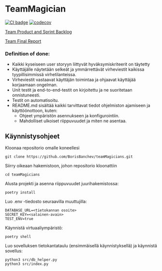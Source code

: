 # TeamMagician

[![CI badge](https://github.com/BorisBanchev/teamMagicians/workflows/CI/badge.svg)](https://github.com/BorisBanchev/teamMagicians/actions)
[![codecov](https://codecov.io/gh/BorisBanchev/teamMagicians/graph/badge.svg?token=X6M0LZ9ZYP)](https://codecov.io/gh/BorisBanchev/teamMagicians)

[Team Product and Sprint Backlog](https://docs.google.com/spreadsheets/d/1M6PnnOBQbmud6kSEFh_Pxoa-kk0jIUnGVv0p_7QD7ms/edit?usp=sharing)

[Team Final Report](https://helsinkifi-my.sharepoint.com/:b:/g/personal/salonout_ad_helsinki_fi/EcdWpF843NBEpZ-yjOzeYdYBHy-dw5LMxOwnT9deOyCn1w?e=eLDw4Z)

### Definition of done:

- Kaikki kyseiseen user storyyn liittyvät hyväksymiskriteerit on täytetty
- Käyttäjälle näytetään selkeät ja ymmärrettävät virheviestit kaikissa tyypillisimmissä virhetilanteissa.
- Virheviestit vastaavat käyttäjän toimintaa ja ohjaavat käyttäjää korjaamaan ongelman.
- Unit testit ja end-to-end-testit on kirjoitettu ja ne suoritetaan onnistuneesti.
- Testit on automatisoitu.
- README.md sisältää kaikki tarvittavat tiedot ohjelmiston ajamiseen ja käyttöönottoon, kuten:
  - Ohjeet ympäristön asennukseen ja konfigurointiin.
  - Mahdolliset ulkoiset riippuvuudet ja miten ne asentaa.

## Käynnistysohjeet

Kloonaa repositorio omalle koneellesi

```shell
git clone https://github.com/BorisBanchev/teamMagicians.git
```

Siirry oikeaan hakemistoon, johon repositorio kloonattiin

```shell
cd teamMagicians
```

Alusta projekti ja asenna riippuvuudet juurihakemistossa:

```shell
poetry install
```

Luo .env -tiedosto seuraavilla muuttujilla:

```env
DATABASE_URL=<tietokannan osoite>
SECRET_KEY=<salainen-avain>
TEST_ENV=true
```

Käynnistä virtuaaliympäristö:

```shell
poetry shell
```

Luo sovelluksen tietokantataulu (ensimmäisellä käynnistyksellä) ja käynnistä sovellus:

```shell
python3 src/db_helper.py
python3 src/index.py
```
